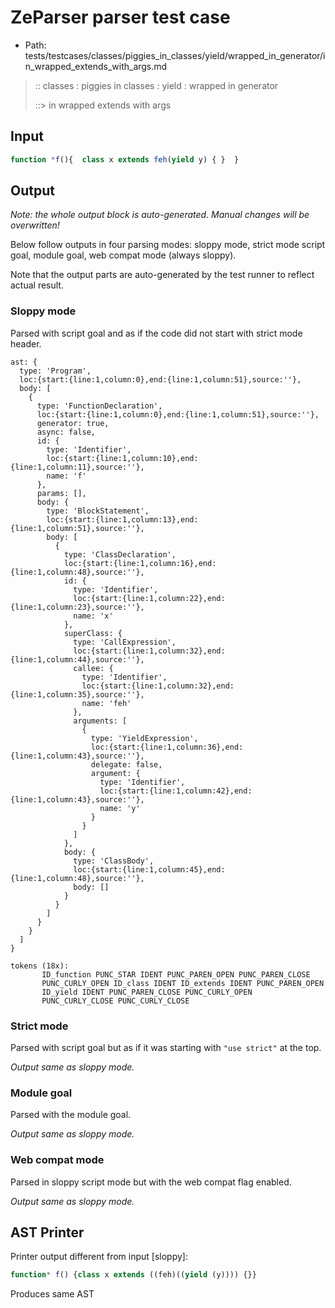 # ZeParser parser test case

- Path: tests/testcases/classes/piggies_in_classes/yield/wrapped_in_generator/in_wrapped_extends_with_args.md

> :: classes : piggies in classes : yield : wrapped in generator
>
> ::> in wrapped extends with args

## Input

`````js
function *f(){  class x extends feh(yield y) { }  }
`````

## Output

_Note: the whole output block is auto-generated. Manual changes will be overwritten!_

Below follow outputs in four parsing modes: sloppy mode, strict mode script goal, module goal, web compat mode (always sloppy).

Note that the output parts are auto-generated by the test runner to reflect actual result.

### Sloppy mode

Parsed with script goal and as if the code did not start with strict mode header.

`````
ast: {
  type: 'Program',
  loc:{start:{line:1,column:0},end:{line:1,column:51},source:''},
  body: [
    {
      type: 'FunctionDeclaration',
      loc:{start:{line:1,column:0},end:{line:1,column:51},source:''},
      generator: true,
      async: false,
      id: {
        type: 'Identifier',
        loc:{start:{line:1,column:10},end:{line:1,column:11},source:''},
        name: 'f'
      },
      params: [],
      body: {
        type: 'BlockStatement',
        loc:{start:{line:1,column:13},end:{line:1,column:51},source:''},
        body: [
          {
            type: 'ClassDeclaration',
            loc:{start:{line:1,column:16},end:{line:1,column:48},source:''},
            id: {
              type: 'Identifier',
              loc:{start:{line:1,column:22},end:{line:1,column:23},source:''},
              name: 'x'
            },
            superClass: {
              type: 'CallExpression',
              loc:{start:{line:1,column:32},end:{line:1,column:44},source:''},
              callee: {
                type: 'Identifier',
                loc:{start:{line:1,column:32},end:{line:1,column:35},source:''},
                name: 'feh'
              },
              arguments: [
                {
                  type: 'YieldExpression',
                  loc:{start:{line:1,column:36},end:{line:1,column:43},source:''},
                  delegate: false,
                  argument: {
                    type: 'Identifier',
                    loc:{start:{line:1,column:42},end:{line:1,column:43},source:''},
                    name: 'y'
                  }
                }
              ]
            },
            body: {
              type: 'ClassBody',
              loc:{start:{line:1,column:45},end:{line:1,column:48},source:''},
              body: []
            }
          }
        ]
      }
    }
  ]
}

tokens (18x):
       ID_function PUNC_STAR IDENT PUNC_PAREN_OPEN PUNC_PAREN_CLOSE
       PUNC_CURLY_OPEN ID_class IDENT ID_extends IDENT PUNC_PAREN_OPEN
       ID_yield IDENT PUNC_PAREN_CLOSE PUNC_CURLY_OPEN
       PUNC_CURLY_CLOSE PUNC_CURLY_CLOSE
`````

### Strict mode

Parsed with script goal but as if it was starting with `"use strict"` at the top.

_Output same as sloppy mode._

### Module goal

Parsed with the module goal.

_Output same as sloppy mode._

### Web compat mode

Parsed in sloppy script mode but with the web compat flag enabled.

_Output same as sloppy mode._

## AST Printer

Printer output different from input [sloppy]:

````js
function* f() {class x extends ((feh)((yield (y)))) {}}
````

Produces same AST
